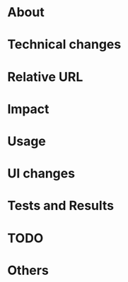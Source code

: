 # About

<!--
* Why change it
* Resolutions
-->

# Technical changes

<!--
* What changed
* Flow
* Data changes
-->

# Relative URL

<!--
* #issue ID
* image URL
* UI URL
* Other web service URL
* Library URL
-->

# Impact

<!--
* Write impact of changes
* Fault prediction
-->

# Usage

<!--
* Usage documentation
* Conditions
-->

# UI changes

<!--
* Screenshots
-->

# Tests and Results

<!--
* [ ] Using checklist
* [ ] Checked is test passed
* [ ] Write failure case
-->

# TODO

<!--
* Remaining works
-->


# Others

<!--
* Comments.
-->